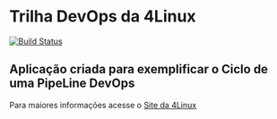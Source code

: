 # Trilha DevOps da 4Linux

<!-- Altere a Flag abaixo com sua URL do Travis -->
[![Build Status](https://travis-ci.com/himgui/DevOpsLab-HelloWorld.svg?branch=master)](https://travis-ci.com/himgui/DevOpsLab-HelloWorld)

## Aplicação criada para exemplificar o Ciclo de uma PipeLine DevOps


Para maiores informações acesse o [Site da 4Linux](https://www.4linux.com.br/cursos/devops)
